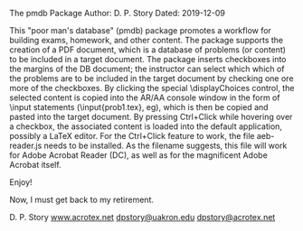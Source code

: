 The pmdb Package
Author: D. P. Story
Dated: 2019-12-09 

This "poor man's database" (pmdb) package promotes a workflow 
for building exams, homework, and other content. The package 
supports the creation of a PDF document, which is a database of 
problems (or content) to be included in a target document. The 
package inserts checkboxes into the margins of the DB document; 
the instructor can select which which of the problems are to be 
included in the target document by checking one ore more of the 
checkboxes. By clicking the special \displayChoices control, the 
selected content is copied into the AR/AA console window in the 
form of \input statements (\input{prob1.tex}, eg), which is then 
be copied and pasted into the target document. By pressing 
Ctrl+Click while hovering over a checkbox, the associated 
content is loaded into the default application, possibly a LaTeX 
editor. For the Ctrl+Click feature to work, the file 
aeb-reader.js needs to be installed. As the filename suggests, 
this file will work for Adobe Acrobat Reader (DC), as well as 
for the magnificent Adobe Acrobat itself. 

Enjoy!

Now, I must get back to my retirement.


D. P. Story
www.acrotex.net
dpstory@uakron.edu
dpstory@acrotex.net


